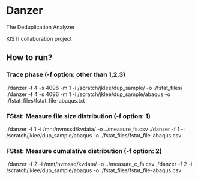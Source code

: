 # Danzer

The Deduplication Analyzer

KISTI collaboration project


## How to run?

### Trace phase (-f option: other than 1,2,3)

./danzer -f 4 -s 4096 -m 1 -i /scratch/jklee/dup_sample/ -o ./fstat_files/
./danzer -f 4 -s 4096 -m 1 -i /scratch/jklee/dup_sample/abaqus -o ./fstat_files/fstat_file-abaqus.txt

### FStat: Measure file size distribution (-f option: 1)

./danzer -f 1 -i /mnt/nvmssd/kvdata/ -o ../measure_fs.csv
./danzer -f 1 -i /scratch/jklee/dup_sample/abaqus -o ./fstat_files/fstat_file-abaqus.csv

### FStat: Measure cumulative distribution (-f option: 2)

./danzer -f 2 -i /mnt/nvmssd/kvdata/ -o ../measure_c_fs.csv
./danzer -f 2 -i /scratch/jklee/dup_sample/abaqus -o ./fstat_files/fstat_file-abaqus.csv